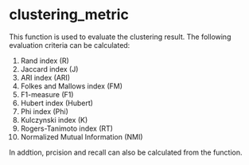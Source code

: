 # clustering_metric
This function is used to evaluate the clustering result.
The following evaluation criteria can be calculated:
1. Rand index (R) 
2. Jaccard index  (J)
3. ARI index  (ARI) 
4. Folkes and Mallows index  (FM) 
5. F1-measure   (F1)
6. Hubert index  (Hubert)
7. Phi index  (Phi)
8. Kulczynski index  (K)
9. Rogers-Tanimoto index  (RT)
10. Normalized Mutual Information (NMI)

In addtion, prcision and recall can also be calculated from the function.
